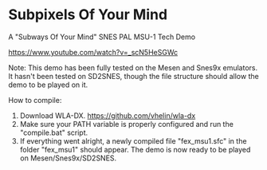 # Subpixels Of Your Mind
A "Subways Of Your Mind" SNES PAL MSU-1 Tech Demo

https://www.youtube.com/watch?v=_scN5HeSGWc

Note: This demo has been fully tested on the Mesen and Snes9x emulators. It hasn't been tested on SD2SNES, though the file structure should allow the demo to be played on it.

How to compile:
1. Download WLA-DX. https://github.com/vhelin/wla-dx
2. Make sure your PATH variable is properly configured and run the "compile.bat" script.
3. If everything went alright, a newly compiled file "fex_msu1.sfc" in the folder "fex_msu1" should appear. The demo is now ready to be played on Mesen/Snes9x/SD2SNES.
